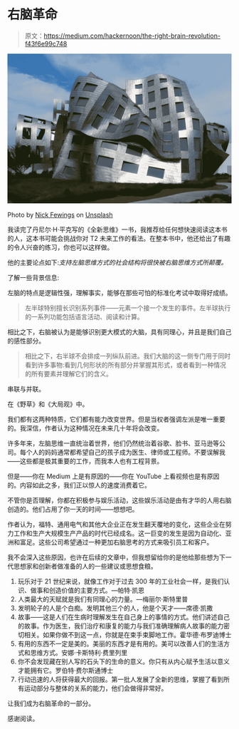 # 右脑革命

> 原文：<https://medium.com/hackernoon/the-right-brain-revolution-f43f6e99c748>

![](img/1ec4ece99e6eafb2424ebb9100240f0c.png)

Photo by [Nick Fewings](https://unsplash.com/photos/4lnPASdXn9I?utm_source=unsplash&utm_medium=referral&utm_content=creditCopyText) on [Unsplash](https://unsplash.com/search/photos/brain?utm_source=unsplash&utm_medium=referral&utm_content=creditCopyText)

我读完了丹尼尔·H·平克写的《全新思维》一书，我推荐给任何想快速阅读这本书的人，这本书可能会挑战你对 T2 未来工作的看法。在整本书中，他还给出了有趣的令人兴奋的练习，你也可以这样做。

他的主要论点如下:*支持左脑思维方式的社会结构将很快被右脑思维方式所颠覆。*

了解一些背景信息:

左脑的特点是逻辑性强，理解事实，能够在那些可怕的标准化考试中取得好成绩。

> 左半球特别擅长识别系列事件——元素一个接一个发生的事件。左半球执行的一系列功能包括语言活动、阅读和计算。

相比之下，右脑被认为是能够识别更大模式的大脑，具有同理心，并且是我们自己的感性部分。

> 相比之下，右半球不会排成一列纵队前进。我们大脑的这一侧专门用于同时看到许多事物:看到几何形状的所有部分并掌握其形式，或者看到一种情况的所有要素并理解它们的含义。

串联与并联。

在《野草》和《大局观》中。

我们都有这两种特质，它们都有能力改变世界。但是当权者强调左派是唯一重要的。我深信，作者认为这种情况在未来几十年将会改变。

许多年来，左脑思维一直统治着世界，他们仍然统治着谷歌、脸书、亚马逊等公司。每个人的妈妈通常都希望自己的孩子成为医生、律师或工程师。不要误解我——这些都是极其重要的工作，而我本人也有工程背景。

但是——你在 Medium 上是有原因的——你在 YouTube 上看视频也是有原因的。内容如此之多，我们正以惊人的速度消费着它。

不管你是否理解，你都在积极参与娱乐活动，这些娱乐活动是由有才华的人用右脑创造的。他们占用了你一天的时间——想想吧。

作者认为，福特、通用电气和其他大企业正在发生翻天覆地的变化，这些企业在努力工作和生产大规模生产产品的时代已经成名。这一巨变的发生是因为自动化、亚洲和富足。这些公司希望通过一种更加右脑思考的方式来吸引员工和客户。

我不会深入这些原因，也许在后续的文章中，但我想留给你的是他给那些想为下一代思想家和创新者做准备的人的一些建议或思想食粮。

1.  玩乐对于 21 世纪来说，就像工作对于过去 300 年的工业社会一样，是我们认识、做事和创造价值的主要方式。—帕特·凯恩
2.  人类最大的天赋就是我们有同理心的力量。—梅丽尔·斯特里普
3.  发明轮子的人是个白痴。发明其他三个的人，他是个天才——席德·凯撒
4.  故事——这是人们在生病时理解发生在自己身上的事情的方式。他们讲述自己的故事。作为医生，我们治疗和康复的能力与我们准确理解病人故事的能力密切相关。如果你做不到这一点，你就是在束手束脚地工作。霍华德·布罗迪博士
5.  有用的东西不一定是美的。美丽的东西才是有用的。美可以改善人们的生活方式和思维方式。安娜·卡斯特利·费里列里
6.  你不会发现藏在别人写的石头下的生命的意义。你只有从内心赋予生活以意义才能拥有它。罗伯特·费尔斯通博士
7.  行动迅速的人将获得最大的回报。第一批人发展了全新的思维，掌握了看到所有运动部分与整体的关系的能力，他们会做得非常好。

让我们成为右脑革命的一部分。

感谢阅读。